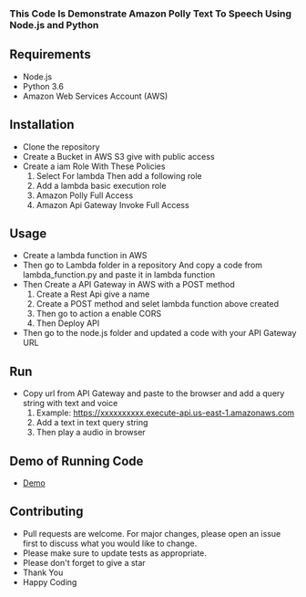 ### This Code Is Demonstrate Amazon Polly Text To Speech Using Node.js and Python

## Requirements

- Node.js
- Python 3.6
- Amazon Web Services Account (AWS)

## Installation

- Clone the repository
- Create a Bucket in AWS S3 give with public access
- Create a iam Role With These Policies
  1. Select For lambda Then add a following role
  2. Add a lambda basic execution role
  3. Amazon Polly Full Access
  4. Amazon Api Gateway Invoke Full Access

## Usage

- Create a lambda function in AWS
- Then go to Lambda folder in a repository And copy a code from lambda_function.py and paste it in lambda function
- Then Create a API Gateway in AWS with a POST method
  1. Create a Rest Api give a name
  2. Create a POST method and selet lambda function above created
  3. Then go to action a enable CORS
  4. Then Deploy API
- Then go to the node.js folder and updated a code with your API Gateway URL

## Run

- Copy url from API Gateway and paste to the browser and add a query string with text and voice
  1. Example: https://xxxxxxxxxx.execute-api.us-east-1.amazonaws.com
  2. Add a text in text query string
  3. Then play a audio in browser

## Demo of Running Code

- [Demo](http://txt2speechbucket.s3-website.us-east-2.amazonaws.com/)

## Contributing

- Pull requests are welcome. For major changes, please open an issue first to discuss what you would like to change.
- Please make sure to update tests as appropriate.
- Please don't forget to give a star
- Thank You
- Happy Coding
